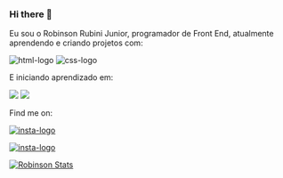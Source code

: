 ### Hi there 👋

Eu sou o Robinson Rubini Junior, programador de Front End, atualmente aprendendo e criando projetos com:


<img src="https://img.shields.io/badge/HTML-239120?style=for-the-badge&logo=html5&logoColor=white" alt="html-logo" />

<img src="https://img.shields.io/badge/CSS-239120?&style=for-the-badge&logo=css3&logoColor=white" alt="css-logo" />


E iniciando aprendizado em:

<img src="https://img.shields.io/badge/JavaScript-F7DF1E?style=for-the-badge&logo=javascript&logoColor=black" />

<img src="https://img.shields.io/badge/React-20232A?style=for-the-badge&logo=react&logoColor=61DAFB" />





Find me on:

<a href="https://www.instagram.com/robisaoteacher?igsh=MWM4MmQzaXo4ZGVpOA==" > <img src="https://img.shields.io/badge/Instagram-E4405F?style=for-the-badge&logo=instagram&logoColor=white" alt="insta-logo" /> </a>

<a href="[https:https://www.linkedin.com/in/robinson-rubini-junior-2010204b?utm_source=share&utm_campaign=share_via&utm_content=profile&utm_medium=android_app" > <img src="https://img.shields.io/badge/LinkedIn-0077B5?style=for-the-badge&logo=linkedin&logoColor=white" alt="insta-logo" /> </a>



[![Robinson Stats](https://github-readme-stats.vercel.app/api?username=Robbie451979)](https://github.com/anuraghazra/github-readme-stats)
